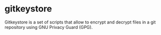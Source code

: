 # gitkeystore

Gitkeystore is a set of scripts that allow to encrypt and decrypt files in a git repository using GNU Privacy Guard (GPG).
